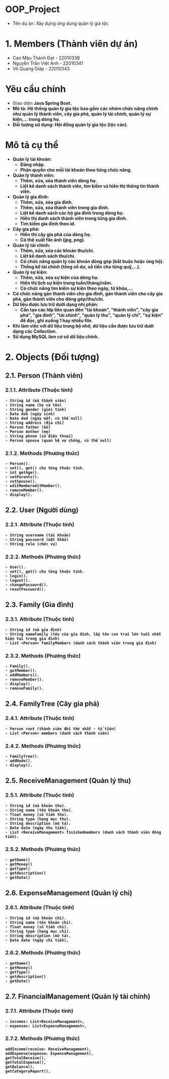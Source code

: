 # OOP_Project

- Tên dự án: Xây dựng ứng dụng quản lý gia tộc

# 1. Members (Thành viên dự án)

- Cao Mậu Thành Đạt - 22010338
- Nguyễn Trần Việt Anh - 22010341
- Võ Quang Giáp - 22010343

# Yêu cầu chính

- Giao diện <b>Java Spring Boot<b>.
- Mô tả: Hệ thống quản lý gia tộc bao gồm các nhóm chức năng chính như quản lý thành viên, cây gia phả, quản lý tài chính, quản lý sự kiện,... trong dòng họ.
- Đối tượng sử dụng: Hội đồng quản lý gia tộc (tộc cán).

# Mô tả cụ thể

- Quản lý tài khoản:
  + Đăng nhập.
  + Phân quyền cho mỗi tài khoản theo từng chức năng.
- Quản lý thành viên:
  + Thêm, sửa, xóa thành viên dòng họ.
  + Liệt kê danh sách thành viên, tìm kiếm và hiển thị thông tin thành viên.
- Quản lý gia đình:
  + Thêm, sửa, xóa gia đình.
  + Thêm, sửa, xóa thành viên trong gia đình.
  + Liệt kê danh sách các hộ gia đình trong dòng họ.
  + Hiển thị danh sách thành viên trong từng gia đình.
  + Tìm kiếm gia đình theo id.
- Cây gia phả:
  + Hiển thị cây gia phả của dòng họ.
  + Có thể xuất file ảnh (jpg, png).
- Quản lý tài chính:
  + Thêm, sửa, xóa các khoản thu/chi.
  + Liệt kê danh sách thu/chi.
  + Có chức năng quản lý các khoản đóng góp (bắt buộc hoặc ủng hộ).
  + Thống kế tài chính (tổng số dư, số tiền cho từng quỹ,...).
- Quản lý sự kiện:
  + Thêm, sửa, xóa sự kiện của dòng họ.
  + Hiển thị lịch sự kiện trong tuần/tháng/năm.
  + Có chức năng tìm kiếm sự kiện theo ngày, từ khóa,...
- Có chức năng gán thành viên cho gia đình, gán thành viên cho cây gia phả, gán thành viên cho đóng góp/thu/chi.
- Dữ liệu được lưu trữ dưới dạng nhị phân:
  + Cần tạo các lớp liên quan đến "tài khoản", "thành viên", "cây gia phả", "gia đình", "tài chính", "quản lý thu", "quản lý chi", "sự kiện" để đọc, ghi xuống 1 hay nhiều file.
- Khi làm việc với dữ liệu trong bộ nhớ, dữ liệu cần được lưu trữ dưới dạng các Collection.
- Sử dụng MySQL làm cơ sở dữ liệu chính.

# 2. Objects (Đối tượng)

## 2.1. Person (Thành viên)

### 2.1.1. Attribute (Thuộc tính)

```
- String id (mã thành viên)
- String name (họ và tên)
- String gender (giới tính)
- Date dob (ngày sinh)
- Date dod (ngày mất, có thể null)
- String address (địa chỉ)
- Person father (bố)
- Person mother (mẹ)
- String phone (số điện thoại)
- Person spouse (quan hệ vợ chồng, có thể null)
```

### 2.1.2. Methods (Phương thức)

```
- Person().
- set(), get() cho từng thuộc tính.
- int getAge().
- setParents().
- setSpouse().
- editMembereditMember().
- removeMember().
- display().
```

## 2.2. User (Người dùng)

### 2.2.1. Attribute (Thuộc tính)

```
- String username (tài khoản)
- String password (mật khẩu)
- String role (chức vụ)
```

### 2.2.2. Methods (Phương thức)

```
- User().
- set(), get() cho từng thuộc tính.
- login().
- logout().
- changePassword().
- resetPassword().
```

## 2.3. Family (Gia đình)

### 2.3.1. Attribute (Thuộc tính)

```
- String id (mã gia đình)
- String nameFamily (tên của gia đình, lấy tên con trai lớn tuổi nhất hiện tại trong gia đình)
- List <Person> familyMembers (danh sách thành viên trong gia đình)
```
### 2.3.2. Methods (Phương thức)

```
- Family().
- getMember().
- addMembers().
- removeMember().
- display().
- removeFamily().
```

## 2.4. FamilyTree (Cây gia phả)

### 2.4.1. Attribute (Thuộc tính)

```
- Person root (thành viên đời thứ nhất - tổ tiên)
- List <Person> members (danh sách thành viên)
```

### 2.4.2. Methods (Phương thức)

```
- FamilyTree().
- addNode().
- display().
```

## 2.5. ReceiveManagement (Quản lý thu)

### 2.5.1. Attribute (Thuộc tính)

```
- String id (mã khoản thu).
- String name (tên khoản thu).
- float money (số tiền thu).
- String type (hạng mục thu).
- String description (mô tả).
- Date date (ngày thu tiền),
- List <ReceiveManagement> finishedmembers (danh sách thành viên đóng tiền).
```

### 2.5.2. Methods (Phương thức)

```
- getName()
- getMoney()
- getType()
- getdescription()
- getDate()
```
## 2.6. ExpenseManagement (Quản lý chi)

### 2.6.1. Attribute (Thuộc tính)

```
- String id (mã khoản chi).
- String name (tên khoản chi).
- float money (số tiền chi).
- String type (hạng mục chi).
- String description (mô tả).
- Date date (ngày chi tiền),
```

### 2.6.2. Methods (Phương thức)

```
- getName()
- getMoney()
- getType()
- getdescription()
- getDate()
```
## 2.7. FinancialManagement (Quản lý tài chính)

### 2.7.1. Attribute (Thuộc tính)

```
- incomes: List<ReceiveManagement>,
- expenses: List<ExpenseManagement>,

```

### 2.7.2. Methods (Phương thức)

```
addIncome(receive: ReceiveManagement),
addExpense(expense: ExpenseManagement),
getTotalReceive(),
getTotalExpense(),
getBalance(),
getCategoryReport(),
```

